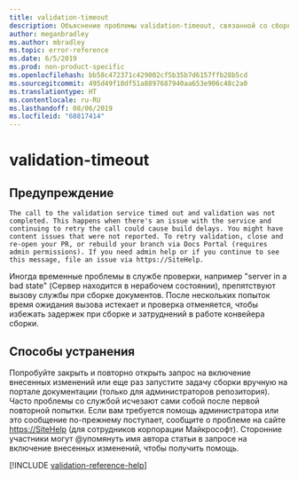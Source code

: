 ```yaml
---
title: validation-timeout
description: Объяснение проблемы validation-timeout, связанной со сборкой документов, и способа ее устранения
author: meganbradley
ms.author: mbradley
ms.topic: error-reference
ms.date: 6/5/2019
ms.prod: non-product-specific
ms.openlocfilehash: bb58c472371c429002cf5b35b7d6157ffb28b5cd
ms.sourcegitcommit: 495d49f10df51a8897687940aa653e906c48c2a0
ms.translationtype: HT
ms.contentlocale: ru-RU
ms.lasthandoff: 08/06/2019
ms.locfileid: "68817414"
---
```

# <a name="validation-timeout"></a>validation-timeout

## <a name="warning"></a>Предупреждение

`The call to the validation service timed out and validation was not completed. This happens when there's an issue with the service and continuing to retry the call could cause build delays. You might have content issues that were not reported. To retry validation, close and re-open your PR, or rebuild your branch via Docs Portal (requires admin permissions). If you need admin help or if you continue to see this message, file an issue via https://SiteHelp.`

Иногда временные проблемы в службе проверки, например "server in a bad state" (Сервер находится в нерабочем состоянии), препятствуют вызову службы при сборке документов. После нескольких попыток время ожидания вызова истекает и проверка отменяется, чтобы избежать задержек при сборке и затруднений в работе конвейера сборки.

## <a name="resolution"></a>Способы устранения

Попробуйте закрыть и повторно открыть запрос на включение внесенных изменений или еще раз запустите задачу сборки вручную на портале документации (только для администраторов репозитория). Часто проблемы со службой исчезают сами собой после первой повторной попытки. Если вам требуется помощь администратора или это сообщение по-прежнему поступает, сообщите о проблеме на сайте [https://SiteHelp](https://SiteHelp) (для сотрудников корпорации Майкрософт). Сторонние участники могут @упомянуть имя автора статьи в запросе на включение внесенных изменений, чтобы получить помощь.

<!--make sure to add this file to your includes folder and verify the path-->
[!INCLUDE [validation-reference-help](includes/validation-reference-help.md)]

